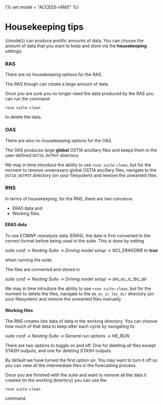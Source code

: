 {% set model = "ACCESS-rAM3" %}

# Housekeeping tips

{{model}} can produce prolific amounts of data.  You can choose the amount of data that you want to keep and store via the **housekeeping** settings.


### RAS

There are no housekeeping options for the RAS.

The RAS though can create a large amount of data.

Once you are sure you no longer need the data produced by the RAS you can run the command

`rose suite-clean`

to delete the data.

### OAS

There are also no housekeeping options for the OAS.

The OAS produces large **global** OSTIA ancillary files and keeps them in the user-defined `OSTIA_OUTPUT` directory.

We may in time introduce the ability to use `rose suite-clean`, but for the moment
to remove unnecesary global OSTIA ancillary files, navigate to the `OSTIA_OUTPUT` directory (on your filesystem) and remove the unwanted files.

### RNS

In terms of housekeeping, for the RNS, there are two concerns:

- ERA5 data and
- Working files.

#### ERA5 data

To use ECMWF reanalysis data (ERA5), the data is first converted to the correct format before being used in the suite.
This is done by setting 

_suite conf &rarr; Nesting Suite &rarr; Driving model setup &rarr; NCI_ERA5GRIB to **true**_

when running the suite.

The files are converted and stored in 

_suite conf &rarr; Nesting Suite &rarr; Driving model setup &rarr; dm_ec_ic_lbc_dir_

We may in time introduce the ability to use `rose suite-clean`, but for the moment to delete the files, navigate to the `dm_ec_ic_lbc_dir` directory (on your filesystem) and remove the unwanted files manually.


#### Working files

The RNS creates lots data of data in the working directory.
You can choose how much of that data to keep after each cycle by navigating to:

_suite conf &rarr; Nesting Suite &rarr; General run options &rarr; HK_RUN_

There are two options to toggle on and off.  One for deleting all files except STASH outputs, and one for deleting STASH outputs.

By default we have turned the first option on.  You may want to turn it off so you can view all the intermediate files in the forecasting process.

Once you are finished with the suite and want to remove all the data it created (in the working directory) you can use the

 `rose suite-clean`

command.
